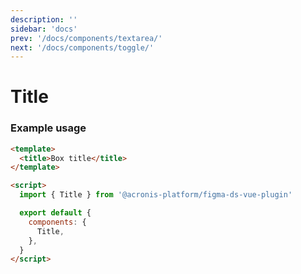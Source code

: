 ```yaml
---
description: ''
sidebar: 'docs'
prev: '/docs/components/textarea/'
next: '/docs/components/toggle/'
---
```


# Title

<ComponentWrapper>
<Title style="width: auto">Lorem ipsum</Title>
</ComponentWrapper>

### Example usage

```html
<template>
  <title>Box title</title>
</template>

<script>
  import { Title } from '@acronis-platform/figma-ds-vue-plugin'

  export default {
    components: {
      Title,
    },
  }
</script>
```
